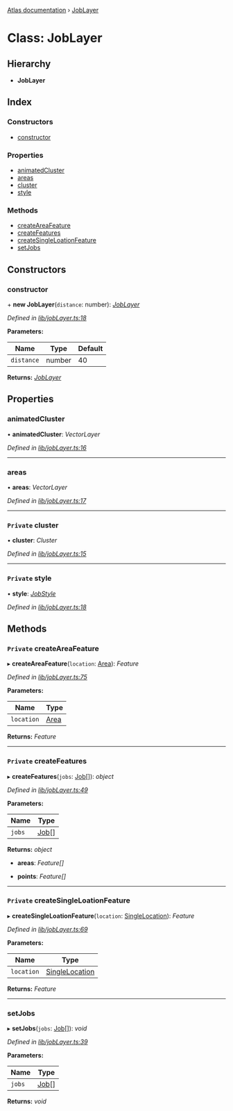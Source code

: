 [Atlas documentation](../globals.md) › [JobLayer](joblayer.md)

# Class: JobLayer

## Hierarchy

* **JobLayer**

## Index

### Constructors

* [constructor](joblayer.md#constructor)

### Properties

* [animatedCluster](joblayer.md#animatedcluster)
* [areas](joblayer.md#areas)
* [cluster](joblayer.md#private-cluster)
* [style](joblayer.md#private-style)

### Methods

* [createAreaFeature](joblayer.md#private-createareafeature)
* [createFeatures](joblayer.md#private-createfeatures)
* [createSingleLoationFeature](joblayer.md#private-createsingleloationfeature)
* [setJobs](joblayer.md#setjobs)

## Constructors

###  constructor

\+ **new JobLayer**(`distance`: number): *[JobLayer](joblayer.md)*

*Defined in [lib/jobLayer.ts:18](https://github.com/chronark/atlas/blob/11701e8/src/lib/jobLayer.ts#L18)*

**Parameters:**

Name | Type | Default |
------ | ------ | ------ |
`distance` | number | 40 |

**Returns:** *[JobLayer](joblayer.md)*

## Properties

###  animatedCluster

• **animatedCluster**: *VectorLayer*

*Defined in [lib/jobLayer.ts:16](https://github.com/chronark/atlas/blob/11701e8/src/lib/jobLayer.ts#L16)*

___

###  areas

• **areas**: *VectorLayer*

*Defined in [lib/jobLayer.ts:17](https://github.com/chronark/atlas/blob/11701e8/src/lib/jobLayer.ts#L17)*

___

### `Private` cluster

• **cluster**: *Cluster*

*Defined in [lib/jobLayer.ts:15](https://github.com/chronark/atlas/blob/11701e8/src/lib/jobLayer.ts#L15)*

___

### `Private` style

• **style**: *[JobStyle](jobstyle.md)*

*Defined in [lib/jobLayer.ts:18](https://github.com/chronark/atlas/blob/11701e8/src/lib/jobLayer.ts#L18)*

## Methods

### `Private` createAreaFeature

▸ **createAreaFeature**(`location`: [Area](../globals.md#area)): *Feature*

*Defined in [lib/jobLayer.ts:75](https://github.com/chronark/atlas/blob/11701e8/src/lib/jobLayer.ts#L75)*

**Parameters:**

Name | Type |
------ | ------ |
`location` | [Area](../globals.md#area) |

**Returns:** *Feature*

___

### `Private` createFeatures

▸ **createFeatures**(`jobs`: [Job](../interfaces/job.md)[]): *object*

*Defined in [lib/jobLayer.ts:49](https://github.com/chronark/atlas/blob/11701e8/src/lib/jobLayer.ts#L49)*

**Parameters:**

Name | Type |
------ | ------ |
`jobs` | [Job](../interfaces/job.md)[] |

**Returns:** *object*

* **areas**: *Feature[]*

* **points**: *Feature[]*

___

### `Private` createSingleLoationFeature

▸ **createSingleLoationFeature**(`location`: [SingleLocation](../interfaces/singlelocation.md)): *Feature*

*Defined in [lib/jobLayer.ts:69](https://github.com/chronark/atlas/blob/11701e8/src/lib/jobLayer.ts#L69)*

**Parameters:**

Name | Type |
------ | ------ |
`location` | [SingleLocation](../interfaces/singlelocation.md) |

**Returns:** *Feature*

___

###  setJobs

▸ **setJobs**(`jobs`: [Job](../interfaces/job.md)[]): *void*

*Defined in [lib/jobLayer.ts:39](https://github.com/chronark/atlas/blob/11701e8/src/lib/jobLayer.ts#L39)*

**Parameters:**

Name | Type |
------ | ------ |
`jobs` | [Job](../interfaces/job.md)[] |

**Returns:** *void*
